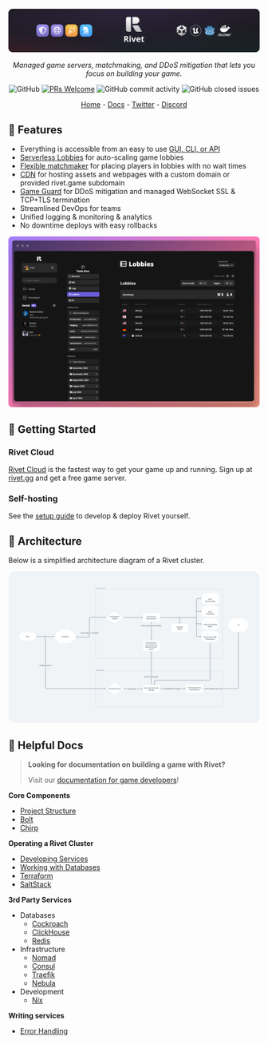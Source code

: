 <p align="center">
  <img alt="rivet_logo" src="./media/banner.png">
</p>

<p align="center">
  <i>Managed game servers, matchmaking, and DDoS mitigation that lets you focus on building your game.</i>
</p>

<p align="center">
  <img alt="GitHub" src="https://img.shields.io/github/license/rivet-gg/rivet?style=flat-square">
  <a href='http://makeapullrequest.com'><img alt='PRs Welcome' src='https://img.shields.io/badge/PRs-welcome-brightgreen.svg?style=flat-square'/></a>
  <img alt="GitHub commit activity" src="https://img.shields.io/github/commit-activity/m/rivet-gg/rivet?style=flat-square"/>
  <img alt="GitHub closed issues" src="https://img.shields.io/github/issues-closed/rivet-gg/rivet?style=flat-square"/>
</p>

<p align="center">
  <a href="https://rivet.gg/">Home</a> - <a href="https://docs.rivet.gg/">Docs</a> - <a href="https://twitter.com/rivet_gg">Twitter</a> - <a href="https://discord.gg/BG2vqsJczH">Discord</a>
</p>


## 👾 Features

- Everything is accessible from an easy to use [GUI, CLI, or API](https://docs.rivet.gg/general/gui-cli-api)
- [Serverless Lobbies](https://docs.rivet.gg/serverless-lobbies/introduction) for auto-scaling game lobbies
- [Flexible matchmaker](https://docs.rivet.gg/matchmaker/introduction) for placing players in lobbies with no wait times
- [CDN](https://docs.rivet.gg/cdn/introduction) for hosting assets and webpages with a custom domain or provided rivet.game subdomain
- [Game Guard](https://docs.rivet.gg/serverless-lobbies/concepts/game-guard) for DDoS mitigation and managed WebSocket SSL & TCP+TLS termination
- Streamlined DevOps for teams
- Unified logging & monitoring & analytics
- No downtime deploys with easy rollbacks

<p align="center">
  <img alt="rivet_screenshot" src="./media/splash_screenshot.png">
</p>

## 🚀 Getting Started

### Rivet Cloud

[Rivet Cloud](https://rivet.gg) is the fastest way to get your game up and running. Sign up at [rivet.gg](https://rivet.gg) and get a free game server.

### Self-hosting

See the [setup guide](./doc/SETUP.md) to develop & deploy Rivet yourself.

## 📐 Architecture

Below is a simplified architecture diagram of a Rivet cluster.

![Architecture](./media/simplified_architecture.png)

## 📖 Helpful Docs

> **Looking for documentation on building a game with Rivet?**
> 
> Visit our [documentation for game developers](https://docs.rivet.gg/)!

**Core Components**

-   [Project Structure](/doc/PROJECT_STRUCTURE.md)
-   [Bolt](/doc/bolt/README.md)
-   [Chirp](/doc/chirp/README.md)

**Operating a Rivet Cluster**

-   [Developing Services](/doc/DEVELOPING_SERVICES.md)
-   [Working with Databases](/doc/WORKING_WITH_DATABASES.md)
-   [Terraform](/doc/tf/README.md)
-   [SaltStack](/doc/saltstack/README.md)

**3rd Party Services**

-   Databases
    -   [Cockroach](/doc/cockroach/README.md)
    -   [ClickHouse](/doc/clickhouse/README.md)
    -   [Redis](/doc/redis/README.md)
-   Infrastructure
    -   [Nomad](/doc/nomad/README.md)
    -   [Consul](/doc/consul/README.md)
    -   [Traefik](/doc/traefik/README.md)
    -   [Nebula](/doc/nebula/README.md)
-   Development
    -   [Nix](/doc/nix/README.md)

**Writing services**

-   [Error Handling](/doc/ERROR_HANDLING.md)
